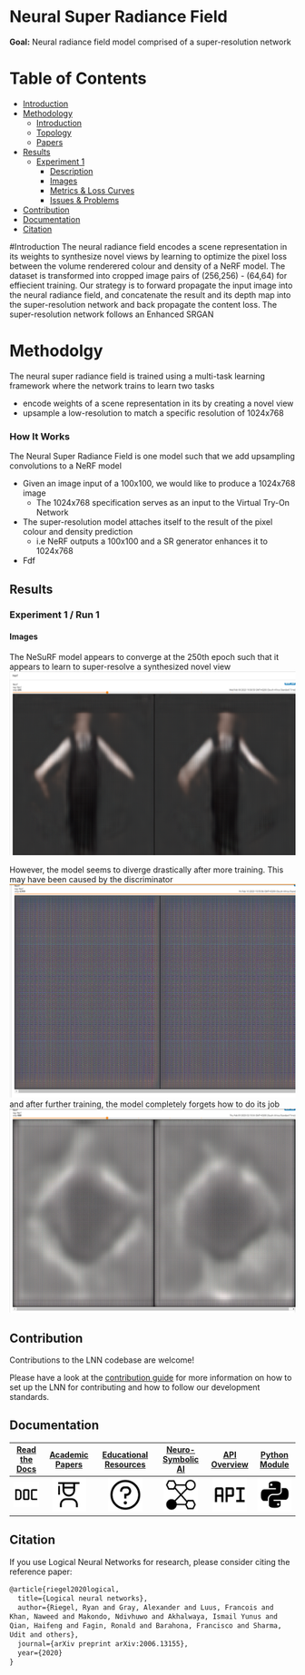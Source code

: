 # Neural Super Radiance Field 
**Goal:** Neural radiance field model comprised of a super-resolution network 

# Table of Contents
- [Introduction](#introduction)
- [Methodology](#methodology)
  - [Introduction](#introduction)
  - [Topology](#topology)
  - [Papers](#papers)
- [Results](#results)
  - [Experiment 1](#experiment-1)
    - [Description](#description)
    - [Images](#images)
    - [Metrics & Loss Curves](#metric-&-loss-curves)
    - [Issues & Problems](#issues-&-problems)
- [Contribution](#contributions)
- [Documentation](#documentation)
- [Citation](#citation)

#Introduction
The neural radiance field encodes a scene representation in its weights to synthesize novel views by learning to optimize the pixel loss between the volume renderered colour and density of a NeRF model. The dataset is transformed into cropped image pairs of (256,256) - (64,64) for effiecient training. Our strategy is to forward propagate the input image into the neural radiance field, and concatenate the result and its depth map into the super-resolution network and back propagate the content loss. The super-resolution network follows an Enhanced SRGAN
# Methodolgy
The neural super radiance field is trained using a multi-task learning framework where the network trains to learn two tasks
- encode weights of a scene representation in its by creating a novel view
- upsample a low-resolution to match a specific resolution of 1024x768

### How It Works
The Neural Super Radiance Field is one model such that we add upsampling convolutions to a NeRF model

- Given an image input of a 100x100, we would like to produce a 1024x768 image
  - The 1024x768 specification serves as an input to the Virtual Try-On Network
- The super-resolution model attaches itself to the result of the pixel colour and density prediction
  - i.e NeRF outputs a 100x100 and a SR generator enhances it to 1024x768
- Fdf

## Results
### Experiment 1 / Run 1



#### Images 
The NeSuRF model appears to converge at the 250th epoch such that it appears to learn to super-resolve a synthesized novel view
![convergence](https://github.com/momolefe24/Fashion-SuperNeRF/blob/nerf_sr_combined_model/Convergence.png?raw=true)

However, the model seems to diverge drastically after more training. This may have been caused by the discriminator
![divergence-1](https://github.com/momolefe24/Fashion-SuperNeRF/blob/nerf_sr_combined_model/Divergence.png?raw=true)
and after further training, the model completely forgets how to do its job
![divergence-2](https://github.com/momolefe24/Fashion-SuperNeRF/blob/nerf_sr_combined_model/Beginning%20of%20divergence.png?raw=true)

## Contribution
Contributions to the LNN codebase are welcome!

Please have a look at the [contribution guide](https://github.com/IBM/LNN/blob/master/CONTRIBUTING.md) for more information on how to set up the LNN for contributing and how to follow our development standards.

## Documentation
| [Read the Docs][Docs] | [Academic Papers][Papers]	| [Educational Resources][Education] | [Neuro-Symbolic AI][Neuro-Symbolic AI] | [API Overview][API] | [Python Module][Module] |
|:-----------------------:|:---------------------------:|:-----------------:|:----------:|:-------:|:-------:|
| [<img src=https://raw.githubusercontent.com/IBM/LNN/master/docsrc/images/icons/doc.png alt="Docs" width="60"/>][Docs] | [<img src=https://raw.githubusercontent.com/IBM/LNN/master/docsrc/images/icons/academic.png alt="Academic Papers" width="60"/>][Papers] |  [<img src=https://raw.githubusercontent.com/IBM/LNN/master/docsrc/images/icons/help.png alt="Getting Started" width="60"/>][Education] | [<img src=https://raw.githubusercontent.com/IBM/LNN/master/docsrc/images/icons/nsai.png alt="Neuro-Symbolic AI" width="60"/>][Neuro-Symbolic AI] | [<img src=https://raw.githubusercontent.com/IBM/LNN/master/docsrc/images/icons/api.png alt="API" width="60"/>][API] | [<img src=https://raw.githubusercontent.com/IBM/LNN/master/docsrc/images/icons/python.png alt="Python Module" width="60"/>][Module] |

## Citation
If you use Logical Neural Networks for research, please consider citing the
reference paper:
```raw
@article{riegel2020logical,
  title={Logical neural networks},
  author={Riegel, Ryan and Gray, Alexander and Luus, Francois and Khan, Naweed and Makondo, Ndivhuwo and Akhalwaya, Ismail Yunus and Qian, Haifeng and Fagin, Ronald and Barahona, Francisco and Sharma, Udit and others},
  journal={arXiv preprint arXiv:2006.13155},
  year={2020}
}
```

[Docs]: https://ibm.github.io/LNN/introduction.html
[Papers]: https://ibm.github.io/LNN/papers.html
[Education]: https://ibm.github.io/LNN/education/education.html
[API]: https://ibm.github.io/LNN/usage.html
[Module]: https://ibm.github.io/LNN/lnn/LNN.html
[Neuro-Symbolic AI]: https://research.ibm.com/teams/neuro-symbolic-ai
